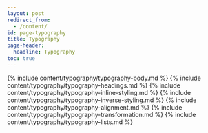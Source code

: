 ```yaml
---
layout: post
redirect_from:
  - /content/
id: page-typography
title: Typography
page-header:
  headline: Typography
toc: true
---
```


{% include content/typography/typography-body.md %}
{% include content/typography/typography-headings.md %}
{% include content/typography/typography-inline-styling.md %}
{% include content/typography/typography-inverse-styling.md %}
{% include content/typography/typography-alignment.md %}
{% include content/typography/typography-transformation.md %}
{% include content/typography/typography-lists.md %}
